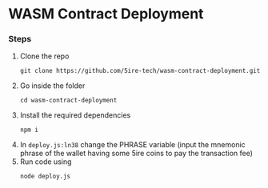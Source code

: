 # WASM Contract Deployment
### Steps
1. Clone the repo 
    ```
    git clone https://github.com/5ire-tech/wasm-contract-deployment.git
2. Go inside the folder
    ``` 
    cd wasm-contract-deployment
3. Install the required dependencies
    ```
    npm i

4. In `deploy.js:ln38` change the PHRASE variable (input the mnemonic phrase of the wallet having some 5ire coins to pay the transaction fee)
5. Run code using   
    ```
    node deploy.js
